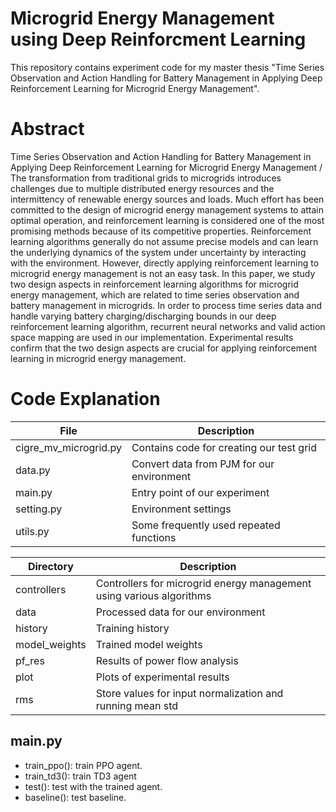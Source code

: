 # Microgrid Energy Management using Deep Reinforcment Learning
This repository contains experiment code for my master thesis "Time Series Observation and Action Handling for Battery Management in Applying Deep Reinforcement Learning for
Microgrid Energy Management".

# Abstract
Time Series Observation and Action Handling for Battery Management in Applying Deep Reinforcement Learning for Microgrid Energy Management / 
The transformation from traditional grids to microgrids introduces challenges due to multiple distributed energy resources and the intermittency of renewable energy sources and loads. Much effort has been committed to the design of microgrid energy management systems to attain optimal operation, and reinforcement learning is considered one of the most promising methods because of its competitive properties. Reinforcement learning algorithms generally do not assume precise models and can learn the underlying dynamics of the system under uncertainty by interacting with the environment. However, directly applying reinforcement learning to microgrid energy management is not an easy task. In this paper, we study two design aspects in reinforcement learning algorithms for microgrid energy management, which are related to time series observation and battery management in microgrids. In order to process time series data and handle varying battery charging/discharging bounds in our deep reinforcement learning algorithm, recurrent neural networks and valid action space mapping are used in our implementation. Experimental results confirm that the two design aspects are crucial for applying reinforcement learning in microgrid energy management.

# Code Explanation
| File                  | Description         |
|-----------------------|---------------------|
| cigre_mv_microgrid.py | Contains code for creating our test grid               |
| data.py               | Convert data from PJM for our environment|
| main.py               | Entry point of our experiment |
| setting.py            | Environment settings                 |
| utils.py              | Some frequently used repeated functions           |

|Directory   |Description   |
|---|---|
| controllers  | Controllers for microgrid energy management using various algorithms  |
| data   | Processed data for our environment  |
|history| Training history |
|model_weights| Trained model weights|
|pf_res| Results of power flow analysis|
|plot| Plots of experimental results |
|rms| Store values for input normalization and running mean std|

## main.py
- train_ppo(): train PPO agent.
- train_td3(): train TD3 agent
- test(): test with the trained agent.
- baseline(): test baseline.
